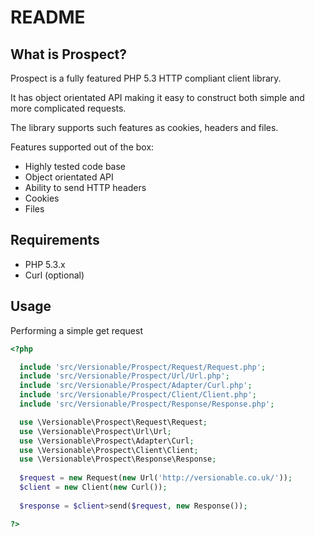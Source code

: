 README
======

What is Prospect?
-----------------

Prospect is a fully featured PHP 5.3 HTTP compliant client library.

It has object orientated API making it easy to construct both simple and more complicated requests. 

The library supports such features as cookies, headers and files.

Features supported out of the box:
* Highly tested code base
* Object orientated API
* Ability to send HTTP headers
* Cookies
* Files

Requirements
------------

* PHP 5.3.x
* Curl (optional)

Usage
-----

Performing a simple get request
```php
<?php

  include 'src/Versionable/Prospect/Request/Request.php';
  include 'src/Versionable/Prospect/Url/Url.php';
  include 'src/Versionable/Prospect/Adapter/Curl.php';
  include 'src/Versionable/Prospect/Client/Client.php';
  include 'src/Versionable/Prospect/Response/Response.php';

  use \Versionable\Prospect\Request\Request;
  use \Versionable\Prospect\Url\Url;
  use \Versionable\Prospect\Adapter\Curl;
  use \Versionable\Prospect\Client\Client;
  use \Versionable\Prospect\Response\Response;
  
  $request = new Request(new Url('http://versionable.co.uk/'));
  $client = new Client(new Curl());
  
  $response = $client>send($request, new Response());

?>
```